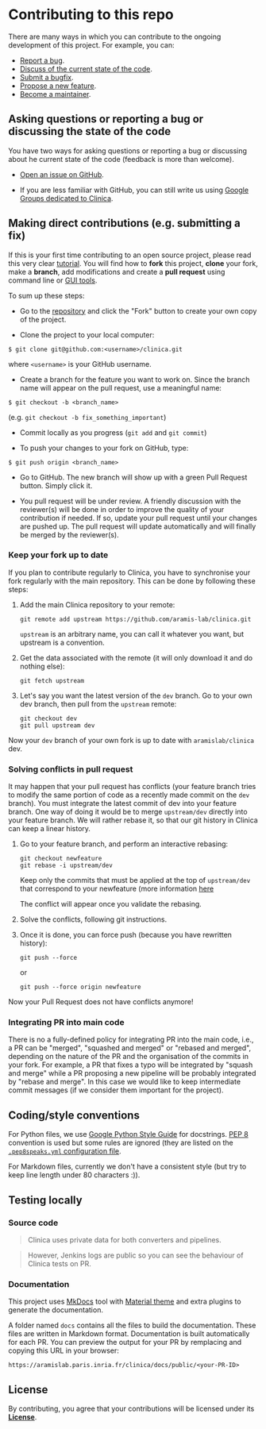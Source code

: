 # Contributing to this repo

There are many ways in which you can contribute to the ongoing development of
this project. For example, you can:

* [Report a bug](https://github.com/aramis-lab/clinica/issues/new?assignees=&labels=bug&template=bug_report.md&title=).
* [Discuss of the current state of the code](https://github.com/aramis-lab/clinica/issues/new?assignees=&labels=&template=discussion.md&title=).
* [Submit a bugfix](https://github.com/aramis-lab/clinica/compare).
* [Propose a new feature](https://github.com/aramis-lab/clinica/issues/new?assignees=&labels=enhancement&template=feature_request.md&title=).
* [Become a maintainer](mailto:clinica-user@googlegroups.com).


## Asking questions or reporting a bug or discussing the state of the code

You have two ways for asking questions or reporting a bug or discussing about
he current state of the code (feedback is more than welcome).

- [Open an issue on GitHub](https://github.com/aramis-lab/clinica/issues).

- If you are less familiar with GitHub, you can still write us using [Google
  Groups dedicated to Clinica](https://groups.google.com/g/clinica-user).


## Making direct contributions (e.g. submitting a fix)

If this is your first time contributing to an open source project, please read
this very clear
[tutorial](https://github.com/firstcontributions/first-contributions). You will
find how to **fork** this project, **clone** your fork, make a **branch**, add
modifications and create a **pull request** using command line or [GUI
tools](https://github.com/firstcontributions/first-contributions#tutorials-using-other-tools).

To sum up these steps:

- Go to the [repository](https://github.com/aramis-lab/clinica) and click the
  "Fork" button to create your own copy of the project.

- Clone the project to your local computer:

```Shell
$ git clone git@github.com:<username>/clinica.git
```
where `<username>` is your GitHub username.

- Create a branch for the feature you want to work on. Since the branch name
  will appear on the pull request, use a meaningful name:

```Shell
$ git checkout -b <branch_name>
```
(e.g. `git checkout -b fix_something_important`)

- Commit locally as you progress (`git add` and `git commit`)

- To push your changes to your fork on GitHub, type:

```Shell
$ git push origin <branch_name>
```

- Go to GitHub. The new branch will show up with a green Pull Request button.
  Simply click it.

- You pull request will be under review. A friendly discussion with the
  reviewer(s) will be done in order to improve the quality of your contribution
  if needed. If so, update your pull request until your changes are pushed up.
  The pull request will update automatically and will finally be merged by the
  reviewer(s).

### Keep your fork up to date

If you plan to contribute regularly to Clinica, you have to synchronise your
fork regularly with the main repository. This can be done by following these
steps:

1. Add the main Clinica repository to your remote:

   ```
   git remote add upstream https://github.com/aramis-lab/clinica.git
   ```

   `upstream` is an arbitrary name, you can call it whatever you want, but
   upstream is a convention.

2. Get the data associated with the remote (it will only download it and do
   nothing else):

   ```
   git fetch upstream
   ```

3. Let's say you want the latest version of the `dev` branch. Go to your own
   dev branch, then pull from the `upstream` remote:

   ```
   git checkout dev
   git pull upstream dev
   ```
Now your `dev` branch of your own fork is up to date with `aramislab/clinica`
dev.

### Solving conflicts in pull request 

It may happen that your pull request has conflicts (your feature branch tries
to modify the same portion of code as a recently made commit on the `dev`
branch). You must integrate the latest commit of dev into your feature branch.
One way of doing it would be to merge `upstream/dev` directly into your feature
branch. We will rather rebase it, so that our git history in Clinica can keep a
linear history.

1. Go to your feature branch, and perform an interactive rebasing: 
   ```
   git checkout newfeature
   git rebase -i upstream/dev
   ```

   Keep only the commits that must be applied at the top of `upstream/dev` that
   correspond to your newfeature (more information
   [here](https://thoughtbot.com/blog/git-interactive-rebase-squash-amend-rewriting-history)

   The conflict will appear once you validate the rebasing.

2. Solve the conflicts, following git instructions.

3. Once it is done, you can force push (because you have rewritten history):
   ```
   git push --force
   ```

   or 
   ```
   git push --force origin newfeature
   ```

Now your Pull Request does not have conflicts anymore!

### Integrating PR into main code

There is no a fully-defined policy for integrating PR into the main code, i.e.,
a PR can be "merged", "squashed and merged" or "rebased and merged", depending
on the nature of the PR and the organisation of the commits in your fork. For
example, a PR that fixes a typo will be integrated by "squash and merge" while
a PR proposing a new pipeline will be probably integrated by "rebase and
merge". In this case we would like to keep intermediate commit messages (if we
consider them important for the project). 

## Coding/style conventions

For Python files, we use [Google Python Style
Guide](https://google.github.io/styleguide/pyguide.html) for docstrings. [PEP
8](https://www.python.org/dev/peps/pep-0008/) convention is used but some rules
are ignored (they are listed on the [`.pep8speaks.yml` configuration
file](https://github.com/aramis-lab/clinica/blob/dev/.pep8speaks.yml).

For Markdown files, currently we don't have a consistent style (but try to keep
line length under 80 characters :)).

## Testing locally

### Source code
> Clinica uses private data for both converters and pipelines.

> However, Jenkins logs are public so you can see the behaviour of Clinica
> tests on PR.


### Documentation

This project uses [MkDocs](https://www.mkdocs.org/) tool with [Material
theme](https://squidfunk.github.io/mkdocs-material/) and extra plugins to
generate the documentation.

A folder named `docs` contains all the files to build the documentation. These
files are written in Markdown format.  Documentation is built automatically for
each PR. You can preview the output for your PR by remplacing and copying this
URL in your browser:

```
https://aramislab.paris.inria.fr/clinica/docs/public/<your-PR-ID>
```

## License

By contributing, you agree that your contributions will be licensed under its
[**License**](https://github.com/aramis-lab/clinica/blob/dev/LICENSE.txt).
